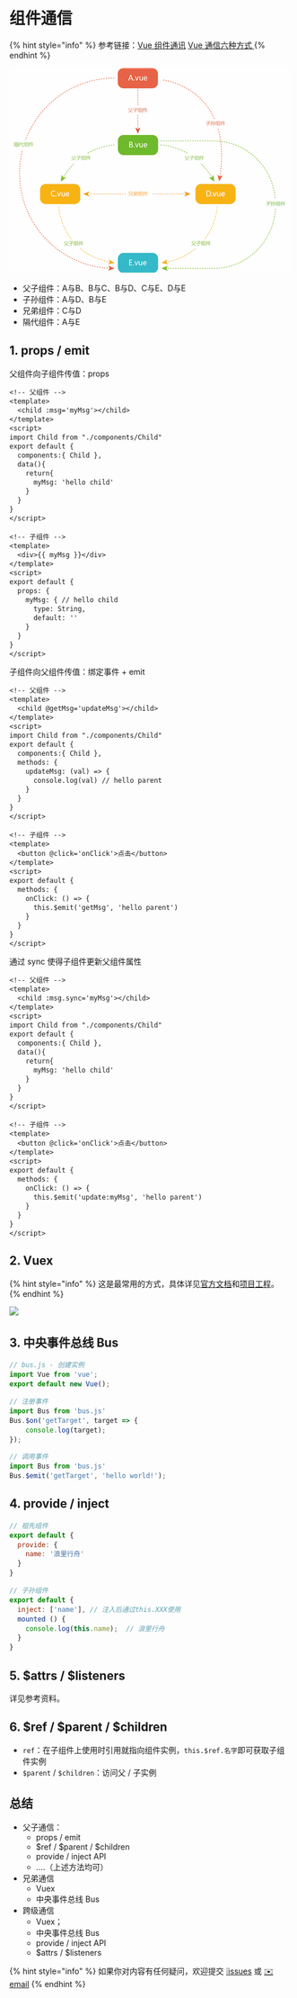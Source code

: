 # 组件通信

{% hint style="info" %}
参考链接：[Vue 组件通讯](https://github.com/MrEnvision/Front-end_learning_project/tree/master/vue_components_communication)  [Vue 通信六种方式 ](https://segmentfault.com/a/1190000019208626)
{% endhint %}

![](../.gitbook/assets/zu-jian-.png)

* 父子组件：A与B、B与C、B与D、C与E、D与E
* 子孙组件：A与D、B与E
* 兄弟组件：C与D
* 隔代组件：A与E

## 1. props / emit

父组件向子组件传值：props

```markup
<!-- 父组件 -->
<template>
  <child :msg='myMsg'></child>
</template>
<script>
import Child from "./components/Child"
export default {
  components:{ Child },
  data(){
    return{
      myMsg: 'hello child'
    }
  }
}
</script>

<!-- 子组件 -->
<template>
  <div>{{ myMsg }}</div>
</template>
<script>
export default {
  props: {
    myMsg: { // hello child
      type: String,
      default: ''
    }
  }
}
</script>
```

子组件向父组件传值：绑定事件 + emit

```markup
<!-- 父组件 -->
<template>
  <child @getMsg='updateMsg'></child>
</template>
<script>
import Child from "./components/Child"
export default {
  components:{ Child },
  methods: {
    updateMsg: (val) => {
      console.log(val) // hello parent
    }
  }
}
</script>

<!-- 子组件 -->
<template>
  <button @click='onClick'>点击</button>
</template>
<script>
export default {
  methods: {
    onClick: () => {
      this.$emit('getMsg', 'hello parent')
    }
  }
}
</script>
```

通过 sync 使得子组件更新父组件属性

```markup
<!-- 父组件 -->
<template>
  <child :msg.sync='myMsg'></child>
</template>
<script>
import Child from "./components/Child"
export default {
  components:{ Child },
  data(){
    return{
      myMsg: 'hello child'
    }
  }
}
</script>

<!-- 子组件 -->
<template>
  <button @click='onClick'>点击</button>
</template>
<script>
export default {
  methods: {
    onClick: () => {
      this.$emit('update:myMsg', 'hello parent')
    }
  }
}
</script>
```

## 2. Vuex

{% hint style="info" %}
这是最常用的方式，具体详见[官方文档](https://vuex.vuejs.org/zh/)和[项目工程](https://github.com/MrEnvision/Front-end_learning_project/tree/master/vuex_tutorial)。
{% endhint %}

![](https://vuex.vuejs.org/vuex.png)

## 3. 中央事件总线 Bus

```javascript
// bus.js - 创建实例
import Vue from 'vue';
export default new Vue();
```

```javascript
// 注册事件
import Bus from 'bus.js'
Bus.$on('getTarget', target => {  
    console.log(target);  
});
```

```javascript
// 调用事件
import Bus from 'bus.js'
Bus.$emit('getTarget', 'hello world!');
```

## 4. provide / inject

```javascript
// 祖先组件
export default {
  provide: {
    name: '浪里行舟'
  }
}
```

```javascript
// 子孙组件
export default {
  inject: ['name'], // 注入后通过this.XXX使用
  mounted () {
    console.log(this.name);  // 浪里行舟
  }
}
```

## 5. $attrs / $listeners

详见参考资料。

## 6. $ref / $parent / $children

* `ref`：在子组件上使用时引用就指向组件实例，`this.$ref.名字`即可获取子组件实例
* `$parent` / `$children`：访问父 / 子实例

## 总结

* 父子通信：
  * props / emit
  * $ref / $parent / $children
  * provide / inject API
  * ....（上述方法均可）
* 兄弟通信
  * Vuex
  * 中央事件总线 Bus
* 跨级通信
  * Vuex；
  * 中央事件总线 Bus
  * provide / inject API
  * $attrs / $listeners

{% hint style="info" %}
如果你对内容有任何疑问，欢迎提交 [❕issues](https://github.com/MrEnvision/Front-end_learning_notes/issues) 或 [ ✉️ email](mailto:EnvisionShen@gmail.com)
{% endhint %}

